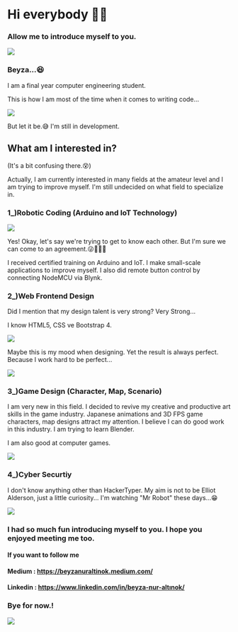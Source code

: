 # Hi everybody 👋😉
### Allow me to introduce myself to you.

![](https://media3.giphy.com/media/tLQSYnrLCGcKY/giphy.gif)

### Beyza...😆

I am a final year computer engineering student.

This is how I am most of the time when it comes to writing code...

![](https://media3.giphy.com/media/ZQBH5pvoyiZSE/200.gif)

But let it be.😅 I'm still in development.

## What am I interested in?

(It's a bit confusing there.😵)

Actually, I am currently interested in many fields at the amateur level and I am trying to improve myself. I'm still undecided on what field to specialize in.
    
  ### 1_)Robotic Coding (Arduino and IoT Technology)

![](https://i.pinimg.com/originals/0e/5a/c1/0e5ac1538a856ee5b4543d0d2f84767f.gif)

Yes! Okay, let's say we're trying to get to know each other. But I'm sure we can come to an agreement.😜🤜🤛🤖

I received certified training on Arduino and IoT. I make small-scale applications to improve myself. I also did remote button control by connecting NodeMCU via Blynk.

   ### 2_)Web Frontend Design
  
Did I mention that my design talent is very strong? Very Strong...

I know HTML5, CSS ve Bootstrap 4. 

![](https://media.giphy.com/media/cg5FwpvDmhIcM/giphy.gif)

Maybe this is my mood when designing. Yet the result is always perfect. Because I work hard to be perfect...

![](https://media.giphy.com/media/vTxWtmX2b0oH6/giphy.gif)

   ### 3_)Game Design (Character, Map, Scenario)
   
I am very new in this field. I decided to revive my creative and productive art skills in the game industry. Japanese animations and 3D FPS game characters, map designs attract my attention. I believe I can do good work in this industry. I am trying to learn Blender. 

I am also good at computer games.

![](https://media.giphy.com/media/l0DAI5cmkj0rYbwgo/giphy.gif)

  ### 4_)Cyber Securtiy
  
I don't know anything other than HackerTyper. My aim is not to be Elliot Alderson, just a little curiosity... I'm watching "Mr Robot" these days...😁

![](https://media.giphy.com/media/dLolp8dtrYCJi/giphy.gif)

### I had so much fun introducing myself to you. I hope you enjoyed meeting me too.

#### If you want to follow me
#### Medium : https://beyzanuraltinok.medium.com/
#### Linkedin : https://www.linkedin.com/in/beyza-nur-altınok/ 

### Bye for now.!

![](https://media.giphy.com/media/hcpVSCSwDcKju/giphy.gif)
<!--
**QueenOfVenus/QueenOfVenus** is a ✨ _special_ ✨ repository because its `README.md` (this file) appears on your GitHub profile.

Here are some ideas to get you started:

- 🔭 I’m currently working on ...
- 🌱 I’m currently learning ...
- 👯 I’m looking to collaborate on ...
- 🤔 I’m looking for help with ...
- 💬 Ask me about ...
- 📫 How to reach me: ...
- 😄 Pronouns: ...
- ⚡ Fun fact: ...
-->
